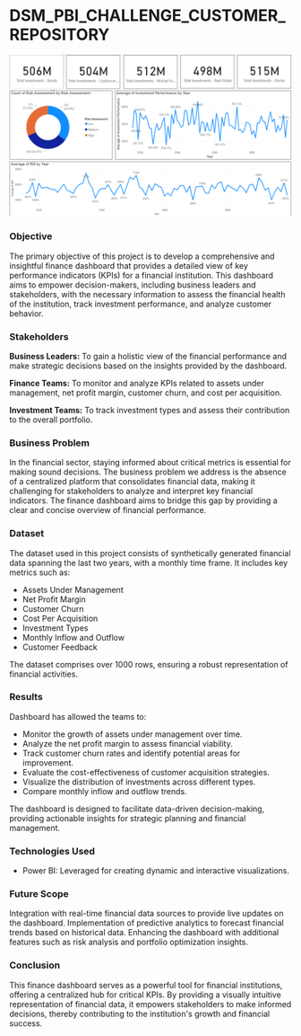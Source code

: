 # DSM_PBI_CHALLENGE_CUSTOMER_REPOSITORY
 
![Porfolio management dashboard](portfolio_performance_Dashboard.png)

### **Objective**
The primary objective of this project is to develop a comprehensive and insightful finance dashboard that provides a detailed view of key performance indicators (KPIs) for a financial institution. 
This dashboard aims to empower decision-makers, including business leaders and stakeholders, with the necessary information to assess the financial health of the institution, track investment performance, and analyze customer behavior.

### **Stakeholders**
**Business Leaders:** To gain a holistic view of the financial performance and make strategic decisions based on the insights provided by the dashboard.

**Finance Teams:** To monitor and analyze KPIs related to assets under management, net profit margin, customer churn, and cost per acquisition.

**Investment Teams:** To track investment types and assess their contribution to the overall portfolio.

### **Business Problem**
In the financial sector, staying informed about critical metrics is essential for making sound decisions. The business problem we address is the absence of a centralized platform that consolidates financial data, making it challenging for stakeholders to analyze and interpret key financial indicators. The finance dashboard aims to bridge this gap by providing a clear and concise overview of financial performance.

### **Dataset**
The dataset used in this project consists of synthetically generated financial data spanning the last two years, with a monthly time frame. It includes key metrics such as:
- Assets Under Management
- Net Profit Margin
- Customer Churn
- Cost Per Acquisition
- Investment Types
- Monthly Inflow and Outflow
- Customer Feedback

The dataset comprises over 1000 rows, ensuring a robust representation of financial activities.

### **Results**

Dashboard has allowed the teams to: 
- Monitor the growth of assets under management over time.
- Analyze the net profit margin to assess financial viability.
- Track customer churn rates and identify potential areas for improvement.
- Evaluate the cost-effectiveness of customer acquisition strategies.
- Visualize the distribution of investments across different types.
- Compare monthly inflow and outflow trends.

The dashboard is designed to facilitate data-driven decision-making, providing actionable insights for strategic planning and financial management.

### **Technologies Used**
- Power BI: Leveraged for creating dynamic and interactive visualizations.

### **Future Scope**
Integration with real-time financial data sources to provide live updates on the dashboard.
Implementation of predictive analytics to forecast financial trends based on historical data.
Enhancing the dashboard with additional features such as risk analysis and portfolio optimization insights.

### **Conclusion**
This finance dashboard serves as a powerful tool for financial institutions, offering a centralized hub for critical KPIs. By providing a visually intuitive representation of financial data, it empowers stakeholders to make informed decisions, thereby contributing to the institution's growth and financial success.